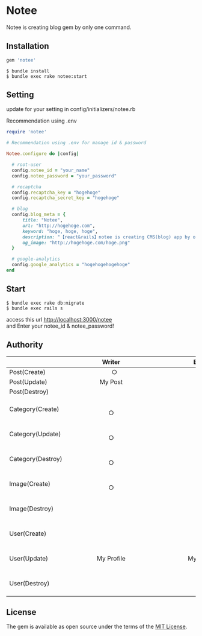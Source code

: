 # Notee

Notee is creating blog gem by only one command.

## Installation

```ruby
gem 'notee'
```
    $ bundle install
    $ bundle exec rake notee:start
    
## Setting

update for your setting in config/initializers/notee.rb

Recommendation using .env

```rb
require 'notee'

# Recommendation using .env for manage id & password

Notee.configure do |config|

  # root-user
  config.notee_id = "your_name"
  config.notee_password = "your_password"

  # recaptcha
  config.recaptcha_key = "hogehoge"
  config.recaptcha_secret_key = "hogehoge"

  # blog
  config.blog_meta = {
      title: "Notee",
      url: "http://hogehoge.com",
      keyword: "hoge, hoge, hoge",
      description: "【react&rails】notee is creating CMS(blog) app by only one command.",
      og_image: "http://hogehoge.com/hoge.png"
  }

  # google-analytics
  config.google_analytics = "hogehogehogehoge"
end

```

## Start

    $ bundle exec rake db:migrate
    $ bundle exec rails s
    
access this url [http://localhost:3000/notee](http://localhost:3000/notee/)  
and Enter your notee_id & notee_password!

## Authority

||Writer|Editor|Manager|Root|Deleted| 
|:-----------|:----------:|:----------:|:----------:|:----------:|:----------:|
| Post(Create)       |     ○ |            ○ |           ○ |             |             |
| Post(Update)       |     My Post |            ○ |           ○ |             |             |
| Post(Destroy)      |             |            ○ |           ○ |             |             |
| Category(Create)   |    　　　　　　　　　　　　　　○ |     　　　　　　　　　　　　　　○ |     　　　　　　　　　　　　　○ |      　　　　　　　　　　　　 |     　　　　　　　　　　　　　　 |
| Category(Update)   |    　　　　　　　　　　　　　　○ |     　　　　　　　　　　　　　　○ |     　　　　　　　　　　　　　○ |      　　　　　　　　　　　　 |     　　　　　　　　　　　　　　 |
| Category(Destroy)  |    　　　　　　　　　　　　　　○ |     　　　　　　　　　　　　　　○ |     　　　　　　　　　　　　　○ |      　　　　　　　　　　　　 |     　　　　　　　　　　　　　　 |
| Image(Create)      |    　　　　　　　　　　　　　　○ |     　　　　　　　　　　　　　　○ |     　　　　　　　　　　　　　○ |      　　　　　　　　　　　　 |     　　　　　　　　　　　　　　 |
| Image(Destroy)     |    　　　　　　　　　　　　　　  |     　　　　　　　　　　　　　　○ |     　　　　　　　　　　　　　○ |     　　 　　　　　　　　　　 |     　　　　　　　　　　　　　　 |
| User(Create)       |    　　　　　　　　　　　　　　  |     　　　　　　　　　　　　　　  |     　　　　　　　　　　　　　○ |     　　　　 　　　　　　○ |     　　　　　　　　　　　　　　 |
| User(Update)       |  My Profile |   My Profile |     　　　　　　　　　　　　　○ |  My Profile |     　　　　　　　　　　　　　　 |
| User(Destroy)      |    　　　　　　　　　　　　　　  |     　　　　　　　　　　　　　　  |     　　　　　　　　　　　　　○ |      　　　　　　　　　　  |     　　　　　　　　　　　　　　 |

## License

The gem is available as open source under the terms of the [MIT License](http://opensource.org/licenses/MIT).
